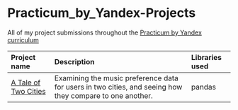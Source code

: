 # Practicum_by_Yandex-Projects
All of my project submissions throughout the [Practicum by Yandex curriculum](https://practicum.yandex.com/data-scientist)

| Project name | Description | Libraries used |
| :---------------------- | :---------------------- | :---------------------- |
| [A Tale of Two Cities](https://github.com/lukehdez95/Practicum-Projects/tree/main/01-Basic_Python) | Examining the music preference data for users in two cities, and seeing how they compare to one another. | pandas
